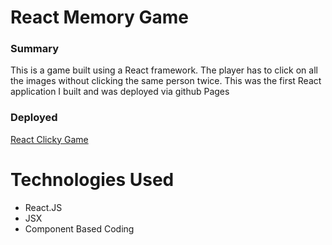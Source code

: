 # React Memory Game

### Summary 
 This is a game built using a React framework. The player has to click on all the images without clicking the same person twice. This was the first React application I built and was deployed via github Pages
 
 ### Deployed
 [React Clicky Game](https://emalley.github.io/clickyGame/)
 # Technologies Used 
 * React.JS
 * JSX
 * Component Based Coding
 
